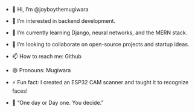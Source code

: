 - 👋 Hi, I’m @joyboythemugiwara

- 👀 I’m interested in backend development.

- 🌱 I’m currently learning Django, neural networks, and the MERN stack.

- 💞️ I’m looking to collaborate on open-source projects and startup ideas.

- 📫 How to reach me: Github

- 😄 Pronouns: Mugiwara

- ⚡ Fun fact: I created an ESP32 CAM scanner and taught it to recognize faces!

- 📜 “One day or Day one. You decide.”

<!---
joyboythemugiwara/joyboythemugiwara is a ✨ special ✨ repository because its `README.md` (this file) appears on your GitHub profile.
You can click the Preview link to take a look at your changes.
--->
